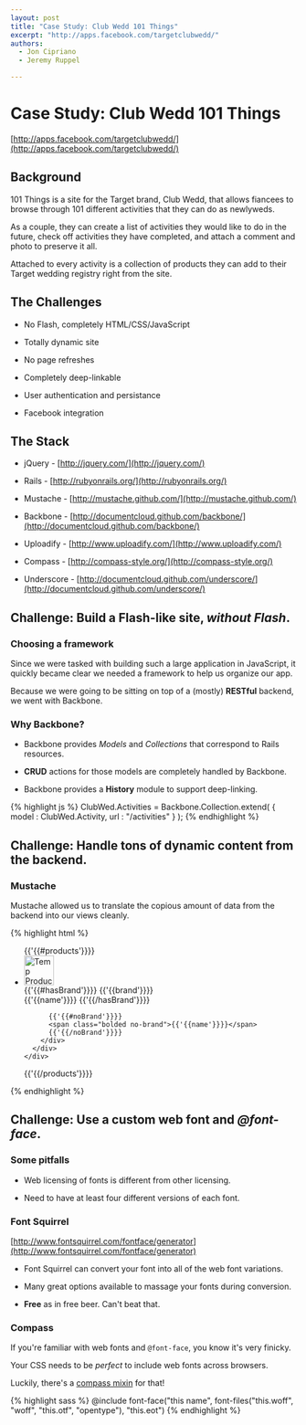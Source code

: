 ```yaml
---
layout: post
title: "Case Study: Club Wedd 101 Things"
excerpt: "http://apps.facebook.com/targetclubwedd/"
authors:
  - Jon Cipriano
  - Jeremy Ruppel

---
```


# Case Study: Club Wedd 101 Things

[http://apps.facebook.com/targetclubwedd/](http://apps.facebook.com/targetclubwedd/)

## Background

101 Things is a site for the Target brand, Club Wedd, that allows fiancees to browse through 101 different activities that they can do as newlyweds. 

As a couple, they can create a list of activities they would like to do in the future, check off activities they have completed, and attach a comment and photo to preserve it all. 

Attached to every activity is a collection of products they can add to their Target wedding registry right from the site.

## The Challenges

- No Flash, completely HTML/CSS/JavaScript

- Totally dynamic site

- No page refreshes

- Completely deep-linkable

- User authentication and persistance

- Facebook integration

## The Stack

- jQuery - [http://jquery.com/](http://jquery.com/)

- Rails - [http://rubyonrails.org/](http://rubyonrails.org/)

- Mustache - [http://mustache.github.com/](http://mustache.github.com/)

- Backbone - [http://documentcloud.github.com/backbone/](http://documentcloud.github.com/backbone/)

- Uploadify - [http://www.uploadify.com/](http://www.uploadify.com/)

- Compass - [http://compass-style.org/](http://compass-style.org/)

- Underscore - [http://documentcloud.github.com/underscore/](http://documentcloud.github.com/underscore/)

## Challenge: Build a Flash-like site, *without Flash*.

### Choosing a framework

Since we were tasked with building such a large application in JavaScript, it quickly became clear we needed a framework to help us organize our app. 

Because we were going to be sitting on top of a (mostly) **RESTful** backend, we went with Backbone.

### Why Backbone?

- Backbone provides *Models* and *Collections* that correspond to Rails resources.

- **CRUD** actions for those models are completely handled by Backbone.

- Backbone provides a **History** module to support deep-linking.

{% highlight js %}
ClubWed.Activities = Backbone.Collection.extend(
{
  model : ClubWed.Activity,
  url   : "/activities"
} );
{% endhighlight %}

## Challenge: Handle **tons** of dynamic content from the backend.

### Mustache

Mustache allowed us to translate the copious amount of data from the backend into our views cleanly.

{% highlight html %}
<ul class="carousel">
  {{'{{#products'}}}}
  <li>
    <div class="jcarousel-item-wrapper">
      <div class="product">      
        <img src="{{main_url}}" width="52" height="52" alt="Temp Product Icon">
        <div class="name">    
          {{'{{#hasBrand'}}}}
          <span class="bolded">{{'{{brand'}}}}</span><br/>
          {{'{{name'}}}}
          {{'{{/hasBrand'}}}}

          {{'{{#noBrand'}}}}
          <span class="bolded no-brand">{{'{{name'}}}}</span>
          {{'{{/noBrand'}}}}
        </div>   
      </div>
    </div>
  </li>
  {{'{{/products'}}}}
</ul>
{% endhighlight %}

## Challenge: Use a custom web font and *@font-face*.

### Some pitfalls

- Web licensing of fonts is different from other licensing.

- Need to have at least four different versions of each font.

### Font Squirrel

[http://www.fontsquirrel.com/fontface/generator](http://www.fontsquirrel.com/fontface/generator)

- Font Squirrel can convert your font into all of the web font variations.

- Many great options available to massage your fonts during conversion.

- **Free** as in free beer. Can't beat that.

### Compass

If you're familiar with web fonts and `@font-face`, you know it's very finicky.

Your CSS needs to be *perfect* to include web fonts across browsers.

Luckily, there's a [compass mixin](http://compass-style.org/reference/compass/css3/font_face/#mixin-font-face) for that!

{% highlight sass %}
@include font-face("this name", font-files("this.woff", "woff", "this.otf", "opentype"), "this.eot")
{% endhighlight %}
